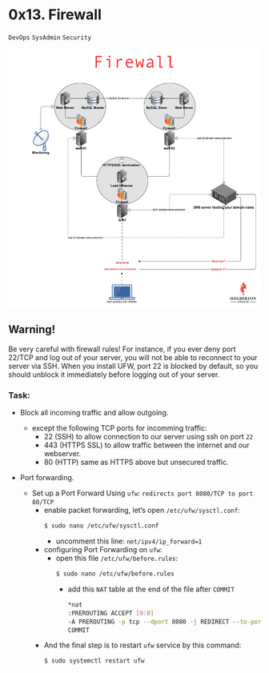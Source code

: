 # 0x13. Firewall
`DevOps` `SysAdmin` `Security`

![Screenshot](firewall.png)

## Warning!
Be very careful with firewall rules! For instance, if you ever deny port 22/TCP and log out of your server, you will not be able to reconnect to your server via SSH.
When you install UFW, port 22 is blocked by default, so you should unblock it immediately before logging out of your server.

### Task:
* Block all incoming traffic and allow outgoing.
  * except the following TCP ports for incomming traffic:
    * 22 (SSH) to allow connection to our server using ssh on port `22`
    * 443 (HTTPS SSL) to allow traffic between the internet and our webserver.
    * 80 (HTTP) same as HTTPS above but unsecured traffic.

* Port forwarding.
  * Set up a Port Forward Using `ufw`: `redirects port 8080/TCP to port 80/TCP`
    * enable packet forwarding, let’s open `/etc/ufw/sysctl.conf`:
      ```bash
      $ sudo nano /etc/ufw/sysctl.conf
      ```
      * uncomment this line: `net/ipv4/ip_forward=1`
    * configuring Port Forwarding on `ufw`:
      * open this file `/etc/ufw/before.rules`:
        ```bash
        $ sudo nano /etc/ufw/before.rules 
        ```
        * add this `NAT` table at the end of the file after `COMMIT`
          ```bash
          *nat
          :PREROUTING ACCEPT [0:0]
          -A PREROUTING -p tcp --dport 8080 -j REDIRECT --to-port 80
          COMMIT
          ```
    * And the final step is to restart `ufw` service by this command:
      ```bash
      $ sudo systemctl restart ufw
      ```
